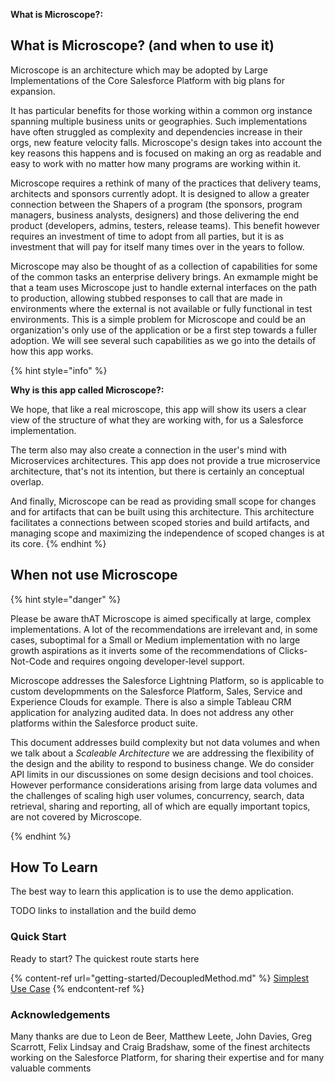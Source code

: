 
**What is Microscope?:** 


## What is Microscope? (and when to use it)


Microscope is an architecture which may be adopted by  Large Implementations of the Core Salesforce Platform with big plans for expansion. 

It has particular benefits for those working within a common org instance spanning multiple business units or geographies. Such implementations have often struggled as complexity and dependencies increase in their orgs, new feature velocity falls. Microscope's design takes into account the key reasons this happens and is focused on making an org as readable and easy to work with no matter how many programs are working within it. 

Microscope requires a rethink of many of the practices that delivery teams, architects and sponsors currently adopt. It is designed to allow a greater connection between the Shapers of a program (the sponsors, program managers, business analysts, designers) and those delivering the end product (developers, admins, testers, release teams). This benefit however requires an investment of time to adopt from all parties, but it is as investment that will pay for itself many times over in the years to follow.

Microscope may also be thought of as a collection of capabilities for some of the common tasks an enterprise delivery brings. An exmample might be that a team uses Microscope just to handle external interfaces on the path to production, allowing stubbed responses to call that are made in environments where the external is not available or fully functional in test environments. This is a simple problem for Microscope and could be an organization's only use of the application or be a first step towards a fuller adoption. We will see several such capabilities as we go into the details of how this app works.


{% hint style="info" %}

**Why is this app called Microscope?:** 

We hope, that like a real microscope, this app will show its users a clear view of the structure of what they are working with, for us a Salesforce implementation. 

The term also may also create a connection in the user's mind with Microservices architectures. This app does not provide a true microservice architecture, that's not its intention, but there is certainly an conceptual overlap.

And finally, Microscope can be read as providing small scope for changes and for artifacts that can be built using this architecture. This architecture facilitates a connections between scoped stories and build artifacts, and managing scope and maximizing the independence of scoped changes is at its core.
{% endhint %}

## When not use Microscope


{% hint style="danger" %}

Please be aware thAT Microscope is aimed specifically at large, complex implementations. A lot of the recommendations are irrelevant and, in some cases, suboptimal for a Small or Medium implementation with no large growth aspirations as it inverts some of the recommendations of Clicks-Not-Code and requires ongoing developer-level support. 

Microscope addresses the Salesforce Lightning Platform, so is applicable to custom developmments on the Salesforce Platform, Sales, Service and Experience Clouds for example. There is also a simple Tableau CRM application for analyzing audited data. In does not address any other platforms within the Salesforce product suite.  

This document addresses build complexity but not data volumes and when we talk about a *Scaleable Architecture* we are addressing the flexibility of the design and the ability to respond to business change. We do consider API limits in our discussiones on some design decisions and tool choices. However performance considerations arising from large data volumes and the challenges of scaling high user volumes, concurrency, search, data retrieval, sharing and reporting, all of which are equally important topics, are not covered by Microscope.

{% endhint %}



## How To Learn

The best way to learn this application is to use the demo application. 

TODO links to installation and the build demo


### Quick Start

Ready to start? The quickest route starts here 

{% content-ref url="getting-started/DecoupledMethod.md" %}
[Simplest Use Case](getting-started/DecoupledMethod.md)
{% endcontent-ref %}

### Acknowledgements

Many thanks are due to Leon de Beer, Matthew Leete, John Davies, Greg Scarrott, Felix Lindsay and Craig Bradshaw, some of the finest architects working on the Salesforce Platform, for sharing their expertise and for many valuable comments